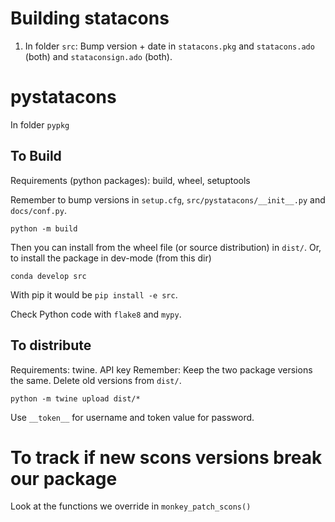 # Building statacons
1. In folder `src`: Bump version + date in `statacons.pkg` and `statacons.ado` (both) and `stataconsign.ado` (both).


# pystatacons
In folder `pypkg`

## To Build
Requirements (python packages): build, wheel, setuptools

Remember to bump versions in `setup.cfg`, `src/pystatacons/__init__.py` and `docs/conf.py`.
```
python -m build
```

Then you can install from the wheel file (or source distribution) in `dist/`. Or, to install the package in dev-mode (from this dir)
```
conda develop src
```
With pip it would be `pip install -e src`.

Check Python code with `flake8` and `mypy`.

## To distribute
Requirements: twine. API key
Remember: Keep the two package versions the same. Delete old versions from `dist/`.

```
python -m twine upload dist/*
```
Use `__token__` for username and token value for password.

# To track if new scons versions break our package
Look at the functions we override in `monkey_patch_scons()`

